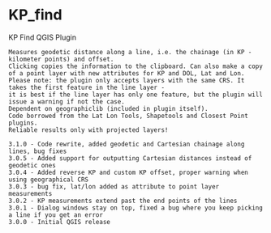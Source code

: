# KP_find
KP Find QGIS Plugin

	Measures geodetic distance along a line, i.e. the chainage (in KP - kilometer points) and offset. 
	Clicking copies the information to the clipboard. Can also make a copy of a point layer with new attributes for KP and DOL, Lat and Lon.
	Please note: the plugin only accepts layers with the same CRS. It takes the first feature in the line layer - 
	it is best if the line layer has only one feature, but the plugin will issue a warning if not the case.
	Dependent on geographiclib (included in plugin itself).
	Code borrowed from the Lat Lon Tools, Shapetools and Closest Point plugins.
	Reliable results only with projected layers!
	
	3.1.0 - Code rewrite, added geodetic and Cartesian chainage along lines, bug fixes
	3.0.5 - Added support for outputting Cartesian distances instead of geodetic ones
	3.0.4 - Added reverse KP and custom KP offset, proper warning when using geographical CRS
	3.0.3 - bug fix, lat/lon added as attribute to point layer measurements
	3.0.2 - KP measurements extend past the end points of the lines
	3.0.1 - Dialog windows stay on top, fixed a bug where you keep picking a line if you get an error
	3.0.0 - Initial QGIS release
